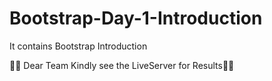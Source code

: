 # Bootstrap-Day-1-Introduction
It contains Bootstrap Introduction

👀👀 Dear Team Kindly see the LiveServer for Results👀👀
